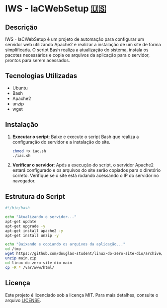 # IWS - IaCWebSetup [:us:](README.md)

## Descrição
IWS - IaCWebSetup é um projeto de automação para configurar um servidor web utilizando Apache2 e realizar a instalação de um site de forma simplificada. O script Bash realiza a atualização do sistema, instala os pacotes necessários e copia os arquivos da aplicação para o servidor, prontos para serem acessados.

## Tecnologias Utilizadas
- Ubuntu
- Bash
- Apache2
- unzip
- wget

## Instalação

1. **Executar o script**:
   Baixe e execute o script Bash que realiza a configuração do servidor e a instalação do site.
   ```bash
   chmod +x iac.sh
   ./iac.sh
   ```

2. **Verificar o servidor**:
   Após a execução do script, o servidor Apache2 estará configurado e os arquivos do site serão copiados para o diretório correto. Verifique se o site está rodando acessando o IP do servidor no navegador.

## Estrutura do Script
```bash
#!/bin/bash

echo "Atualizando o servidor..."
apt-get update
apt-get upgrade -y
apt-get install apache2 -y
apt-get install unzip -y

echo "Baixando e copiando os arquivos da aplicação..."
cd /tmp
wget https://github.com/douglas-student/linux-do-zero-site-dio/archive/refs/heads/main.zip
unzip main.zip
cd linux-do-zero-site-dio-main
cp -R * /var/www/html/
```

## Licença
Este projeto é licenciado sob a licença MIT. Para mais detalhes, consulte o arquivo [LICENSE](LICENSE).